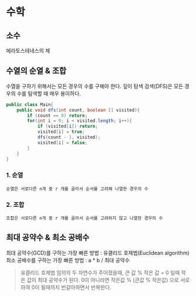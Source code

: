 # 수학

## 소수
에라토스테네스의 체

## 수열의 순열 & 조합
수열을 구하기 위해서는 모든 경우의 수를 구해야 한다.
깊이 탐색 검색(DFS)은 모든 경우의 수를 탐색할 때 매우 용이하다.

```java
public class Main{
    public void dfs(int count, boolean [] visited){
        if (count == 0) return;
        for(int i = 0; i < visited.length; i++){
            if (visited[i]) return;
            visited[i] = true;
            dfs(count - 1, visited);
            visited[i] = false;
        }
    }
}
```

### 1. 순열
    순열은 서로다른 n개 중 r 개를 골라서 순서를 고려해 나열한 경우의 수

### 2. 조합
    조합은 서로다른 n개 중 r 개를 골라서 순서를 고려하지 않고 나열한 경우의 수

## 최대 공약수 & 최소 공배수
최대 공약수(GCD)를 구하는 가장 빠른 방법 : 유클리드 호제법(Euclidean algorithm)  
최소 공배수를 구하는 가장 빠른 방법 : a * b / 최대 공약수

>유클리드 호제법 
> 임의의 두 자연수가 주어졌을때, 큰 값 % 작은 값 = 0 일때 작은 값이 최대 공약수가 된다.
> 0이 아니라면 작은값 % (큰값  % 작은값) 으로 서로 하여 0이 될때까지 번갈아하면서 반복한다.
